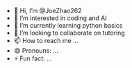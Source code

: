 - 👋 Hi, I’m @JoeZhao262
- 👀 I’m interested in coding and AI
- 🌱 I’m currently learning python basics
- 💞️ I’m looking to collaborate on tutoring
- 📫 How to reach me ...
- 😄 Pronouns: ...
- ⚡ Fun fact: ...

<!---
JoeZhao262/JoeZhao262 is a ✨ special ✨ repository because its `README.md` (this file) appears on your GitHub profile.
You can click the Preview link to take a look at your changes.
--->

